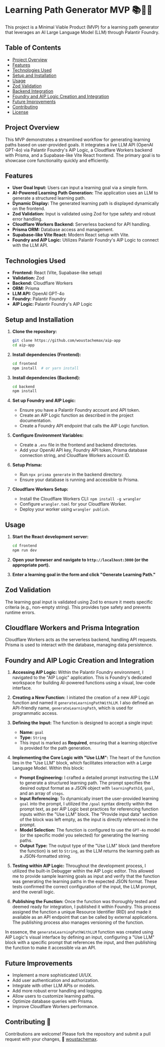 # Learning Path Generator MVP 📚👨‍🎓

This project is a Minimal Viable Product (MVP) for a learning path generator that leverages an AI Large Language Model (LLM) through Palantir Foundry.

## Table of Contents

- [Project Overview](#project-overview)
- [Features](#features)
- [Technologies Used](#technologies-used)
- [Setup and Installation](#setup-and-installation)
- [Usage](#usage)
- [Zod Validation](#zod-validation)
- [Backend Integration](#cloudflare-workers-and-prisma-integration)
- [Foundry and AIP Logic Creation and Integration](#foundry-and-aip-logic-creation-and-integration)
- [Future Improvements](#future-improvements)
- [Contributing](#contributing)
- [License](#license)

## Project Overview

This MVP demonstrates a streamlined workflow for generating learning paths based on user-provided goals. It integrates a live LLM API (OpenAI GPT-4o) via Palantir Foundry's AIP Logic, a Cloudflare Workers backend with Prisma, and a Supabase-like Vite React frontend. The primary goal is to showcase core functionality quickly and efficiently.

## Features

- **User Goal Input:** Users can input a learning goal via a simple form.
- **AI-Powered Learning Path Generation:** The application uses an LLM to generate a structured learning path.
- **Dynamic Display:** The generated learning path is displayed dynamically on the frontend.
- **Zod Validation:** Input is validated using Zod for type safety and robust error handling.
- **Cloudflare Workers Backend:** Serverless backend for API handling.
- **Prisma ORM:** Database access and management.
- **Supabase-like Vite React:** Modern React setup with Vite.
- **Foundry and AIP Logic:** Utilizes Palantir Foundry's AIP Logic to connect with the LLM API.

## Technologies Used

- **Frontend:** React (Vite, Supabase-like setup)
- **Validation:** Zod
- **Backend:** Cloudflare Workers
- **ORM:** Prisma
- **LLM API:** OpenAI GPT-4o
- **Foundry:** Palantir Foundry
- **AIP Logic:** Palantir Foundry's AIP Logic

## Setup and Installation

1.  **Clone the repository:**

    ```bash
    git clone https://github.com/woustachemax/aip-app
    cd aip-app
    ```

2.  **Install dependencies (Frontend):**

    ```bash
    cd frontend
    npm install  # or yarn install
    ```

3.  **Install dependencies (Backend):**

    ```bash
    cd backend
    npm install  
    ```

4.  **Set up Foundry and AIP Logic:**

    - Ensure you have a Palantir Foundry account and API token.
    - Create an AIP Logic function as described in the project documentation.
    - Create a Foundry API endpoint that calls the AIP Logic function.

5.  **Configure Environment Variables:**

    - Create a `.env` file in the frontend and backend directories.
    - Add your OpenAI API key, Foundry API token, Prisma database connection string, and Cloudflare Workers account ID.

6.  **Setup Prisma:**

    - Run `npx prisma generate` in the backend directory.
    - Ensure your database is running and accessible to Prisma.

7.  **Cloudflare Workers Setup:**

    - Install the Cloudflare Workers CLI: `npm install -g wrangler`
    - Configure `wrangler.toml` for your Cloudflare Worker.
    - Deploy your worker using `wrangler publish`.

## Usage

1.  **Start the React development server:**

    ```bash
    cd frontend
    npm run dev 
    ```

2.  **Open your browser and navigate to `http://localhost:3000` (or the appropriate port).**

3.  **Enter a learning goal in the form and click "Generate Learning Path."**


## Zod Validation

The learning goal input is validated using Zod to ensure it meets specific criteria (e.g., non-empty string). This provides type safety and prevents runtime errors.

## Cloudflare Workers and Prisma Integration

Cloudflare Workers acts as the serverless backend, handling API requests. Prisma is used to interact with the database, managing data persistence.

## Foundry and AIP Logic Creation and Integration
1.  **Accessing AIP Logic:** Within the Palantir Foundry environment, I navigated to the "AIP Logic" application. This is Foundry's dedicated workspace for building AI-powered functions using a visual, low-code interface.

2.  **Creating a New Function:** I initiated the creation of a new AIP Logic function and named it `generateLearningPathWithLLM`. I also defined an API-friendly name, `generateLearningPath`, which is used for programmatic access.

3.  **Defining the Input:** The function is designed to accept a single input:
    * **Name:** `goal`
    * **Type:** `String`
    * This input is marked as **Required**, ensuring that a learning objective is provided for the path generation.

4.  **Implementing the Core Logic with "Use LLM":** The heart of the function lies in the "Use LLM" block, which facilitates interaction with a Large Language Model. Within this block:
    * **Prompt Engineering:** I crafted a detailed prompt instructing the LLM to generate a structured learning path. The prompt specifies the desired output format as a JSON object with `learningPathId`, `goal`, and an array of `steps`.
    * **Input Referencing:** To dynamically insert the user-provided learning `goal` into the prompt, I utilized the `/goal` syntax directly within the prompt text, as per AIP Logic best practices for referencing function inputs within the "Use LLM" block. The "Provide input data" section of the block was left empty, as the input is directly referenced in the prompt.
    * **Model Selection:** The function is configured to use the `GPT-4o` model (or the specific model you selected) for generating the learning paths.
    * **Output Type:** The output type of the "Use LLM" block (and therefore the function) is set to `String`, as the LLM returns the learning path as a JSON-formatted string.

5.  **Testing within AIP Logic:** Throughout the development process, I utilized the built-in Debugger within the AIP Logic editor. This allowed me to provide sample learning goals as input and verify that the function was generating the learning paths in the expected JSON format. These tests confirmed the correct configuration of the input, the LLM prompt, and the overall logic.

6.  **Publishing the Function:** Once the function was thoroughly tested and deemed ready for integration, I published it within Foundry. This process assigned the function a unique Resource Identifier (RID) and made it available as an API endpoint that can be called by external applications. The publishing process also manages versioning of the function.

In essence, the `generateLearningPathWithLLM` function was created using AIP Logic's visual interface by defining an input, configuring a "Use LLM" block with a specific prompt that references the input, and then publishing the function to make it accessible via an API.



## Future Improvements 

-   Implement a more sophisticated UI/UX.
-   Add user authentication and authorization.
-   Integrate with other LLM APIs or models.
-   Add more robust error handling and logging.
-   Allow users to customize learning paths.
-   Optimize database queries with Prisma.
-   Improve Cloudflare Workers performance.

## Contributing 🚀

Contributions are welcome! Please fork the repository and submit a pull request with your changes, 🤎 [woustachemax](https://woustachemax.github.io/portfolio).



